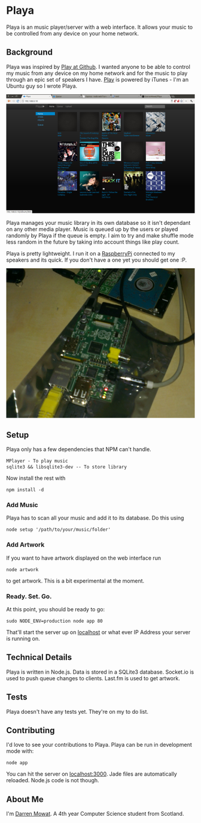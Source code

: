 # Playa

Playa is an music player/server with a web interface. It allows your music to be controlled from any device on your home network.

## Background

Playa was inspired by [Play at Github](https://github.com/play/play). I wanted anyone to be able to control my music from any device on my home network and for the music to play through an epic set of speakers I have. [Play](https://github.com/play/play) is powered by iTunes - I'm an Ubuntu guy so I wrote Playa. 

![Playa Index](readme_stuff/playa_index.png)

Playa manages your music library in its own database so it isn't dependant on any other media player. Music is queued up by the users or played randomly by Playa if the queue is empty. I aim to try and make shuffle mode less random in the future by taking into account things like play count.

Playa is pretty lightweight. I run it on a [RaspberryPi](raspberrypi.org) connected to my speakers and its quick. If you don't have a one yet you should get one :P. 

![Playa Raspberry Pi](readme_stuff/playa_rasppi.png)


## Setup

Playa only has a few dependencies that NPM can't handle.

    MPlayer - To play music
    sqlite3 && libsqlite3-dev -- To store library

Now install the rest with

    npm install -d
    
### Add Music 

Playa has to scan all your music and add it to its database. Do this using

    node setup '/path/to/your/music/folder'

### Add Artwork 

If you want to have artwork displayed on the web interface run 

    node artwork

to get artwork. This is a bit experimental at the moment.

### Ready. Set. Go.

At this point, you should be ready to go:

    sudo NODE_ENV=production node app 80

That'll start the server up on [localhost](http://localhost/) or what ever IP Address your server is running on.

## Technical Details

Playa is written in Node.js.
Data is stored in a SQLite3 database.
Socket.io is used to push queue changes to clients.
Last.fm is used to get artwork.

## Tests

Playa doesn't have any tests yet. They're on my to do list.

## Contributing

I'd love to see your contributions to Playa. Playa can be run in development mode with:

    node app

You can hit the server on [localhost:3000](http://localhost:3000). Jade files are automatically reloaded. Node.js code is not though.


## About Me

I'm [Darren Mowat](https://twitter.com/darrenmowat). A 4th year Computer Science student from Scotland. 

[play]: http://rogueamoeba.com/nicecast/
[nicecast]: http://rogueamoeba.com/nicecast/
[campfire]: http://campfirenow.com/
[pusher]:   http://pusher.com/